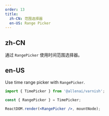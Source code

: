 ```yaml
---
order: 13
title:
  zh-CN: 范围选择器
  en-US: Range Picker
---
```


## zh-CN

通过 `RangePicker` 使用时间范围选择器。

## en-US

Use time range picker with `RangePicker`.

```jsx
import { TimePicker } from '@allenai/varnish';

const { RangePicker } = TimePicker;

ReactDOM.render(<RangePicker />, mountNode);
```
